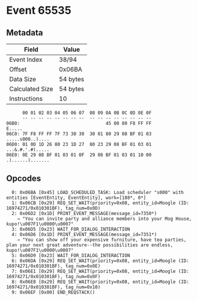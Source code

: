 # Event 65535

## Metadata

| Field           | Value    |
|-----------------|----------|
| Event Index     | 38/94    |
| Offset          | 0x06BA   |
| Data Size       | 54 bytes |
| Calculated Size | 54 bytes |
| Instructions    | 10       |

```
      00 01 02 03 04 05 06 07  08 09 0A 0B 0C 0D 0E 0F
      -- -- -- -- -- -- -- --  -- -- -- -- -- -- -- --
06B0:                                45 00 80 F8 FF FF            E.....
06C0: 7F F8 FF FF 7F 73 30 30  30 01 80 29 08 BF 01 03  .....s000..)....
06D0: 01 0D 1D 26 80 23 1D 27  80 23 29 08 BF 01 03 01  ...&.#.'.#).....
06E0: 0E 29 08 BF 01 03 01 0F  29 08 BF 01 03 01 10 00  .)......).......
```

## Opcodes

```
  0: 0x06BA [0x45] LOAD_SCHEDULED_TASK: Load scheduler "s000" with entities [EventEntity, EventEntity], work=[188*, 0*]
  1: 0x06CB [0x29] REQ_SET_WAIT(priority=0x08, entity_id=Moogle (ID: 16974271/0x010301BF), tag_num=0x0D)
  2: 0x06D2 [0x1D] PRINT_EVENT_MESSAGE(message_id=7350*)
    → "You can invite party and alliance members into your Mog House, kupo!\u007F1\u0000\u0007"
  3: 0x06D5 [0x23] WAIT_FOR_DIALOG_INTERACTION
  4: 0x06D6 [0x1D] PRINT_EVENT_MESSAGE(message_id=7351*)
    → "You can show off your expensive furniture, have tea parties, plan your next great adventure--the possibilities are endless, kupo!\u007F1\u0000\u0007"
  5: 0x06D9 [0x23] WAIT_FOR_DIALOG_INTERACTION
  6: 0x06DA [0x29] REQ_SET_WAIT(priority=0x08, entity_id=Moogle (ID: 16974271/0x010301BF), tag_num=0x0E)
  7: 0x06E1 [0x29] REQ_SET_WAIT(priority=0x08, entity_id=Moogle (ID: 16974271/0x010301BF), tag_num=0x0F)
  8: 0x06E8 [0x29] REQ_SET_WAIT(priority=0x08, entity_id=Moogle (ID: 16974271/0x010301BF), tag_num=0x10)
  9: 0x06EF [0x00] END_REQSTACK()
```
